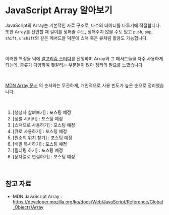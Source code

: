 # JavaScript Array 알아보기

JavaScript의 Array는 기본적인 자료 구조로, 다수의 데이터를 다루기에 적절합니다. 또한 Array를 선언할 때 길이를 정해줄 수도, 정해주지 않을 수도 있고 `push`, `pop`, `shift`, `unshift`와 같은 메서드들 덕분에 스택 혹은 큐처럼 활용도 가능합니다.

</br>

이러한 특징들 덕에 [알고리즘 스터디](https://github.com/Just-gomin/Algorithm_Study/tree/master/GroupStudy/JavaScript_Algorithm)를 진행하며 Array와 그 메서드들을 자주 사용하게 되는데, 종류가 다양하여 헷갈리는 부분들이 많아 정리의 필요를 느꼈습니다.

</br>

[MDN Array 문서](https://developer.mozilla.org/ko/docs/Web/JavaScript/Reference/Global_Objects/Array) 의 순서와는 무관하게, 개인적으로 사용 빈도가 높은 순으로 정리했습니다.

</br>

1. [생성자 살펴보기] : 포스팅 예정
1. [정렬 시키키] : 포스팅 예정
1. [스택으로 사용하기] : 포스팅 예정
1. [큐로 사용하기] : 포스팅 예정
1. [원소의 위치 찾기] : 포스팅 예정
1. [배열 복사하기] : 포스팅 예정
1. [필터링 하기] : 포스팅 예정
1. [문자열로 연결하기] : 포스팅 예정

</br>

## 참고 자료

- MDN JavaScript Array : <https://developer.mozilla.org/ko/docs/Web/JavaScript/Reference/Global_Objects/Array>
